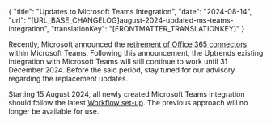 {
  "title": "Updates to Microsoft Teams Integration",
  "date": "2024-08-14",
  "url": "[URL_BASE_CHANGELOG]august-2024-updated-ms-teams-integration",
  "translationKey": "[FRONTMATTER_TRANSLATIONKEY]"
}

Recently, Microsoft announced the [retirement of Office 365 connectors]([LINK_URL_1]) within Microsoft Teams. Following this announcement, the Uptrends existing integration with Microsoft Teams will still continue to work until 31 December 2024. Before the said period, stay tuned for our advisory regarding the replacement updates.

Starting 15 August 2024, all newly created Microsoft Teams integration should follow the latest [Workflow set-up]([LINK_URL_2]). The previous approach will no longer be available for use.